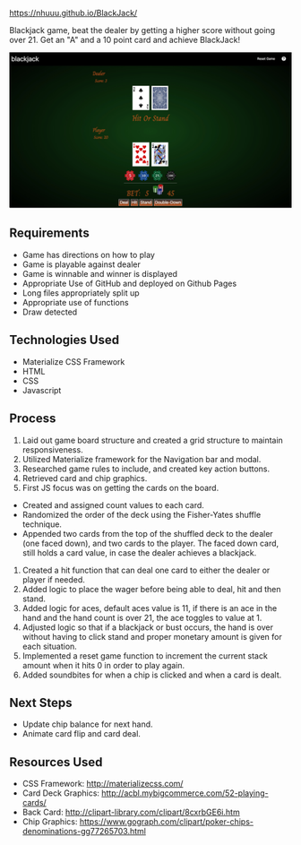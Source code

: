 https://nhuuu.github.io/BlackJack/

Blackjack game, beat the dealer by getting a higher score without going over 21. Get an "A" and a 10 point card and achieve BlackJack!

![](./otherImgs/blackjackgame.jpeg)

## Requirements
* Game has directions on how to play
* Game is playable against dealer
* Game is winnable and winner is displayed
* Appropriate Use of GitHub and deployed on Github Pages
* Long files appropriately split up
* Appropriate use of functions
* Draw detected

## Technologies Used
* Materialize CSS Framework
* HTML
* CSS
* Javascript

## Process
1. Laid out game board structure and created a grid structure to maintain responsiveness.
1. Utilized Materialize framework for the Navigation bar and modal. 
1. Researched game rules to include, and created key action buttons. 
1. Retrieved card and chip graphics. 
1. First JS focus was on getting the cards on the board.
* Created and assigned count values to each card.
* Randomized the order of the deck using the Fisher-Yates shuffle technique.
* Appended two cards from the top of the shuffled deck to the dealer (one faced down), and two cards to the player. The faced down card, still holds a card value, in case the dealer achieves a blackjack.
1. Created a hit function that can deal one card to either the dealer or player if needed.
1. Added logic to place the wager before being able to deal, hit and then stand. 
1. Added logic for aces, default aces value is 11, if there is an ace in the hand and the hand count is over 21, the ace toggles to value at 1. 
1. Adjusted logic so that if a blackjack or bust occurs, the hand is over without having to click stand and proper monetary amount is given for each situation.
1. Implemented a reset game function to increment the current stack amount when it hits 0 in order to play again. 
1. Added soundbites for when a chip is clicked and when a card is dealt.


## Next Steps
* Update chip balance for next hand. 
* Animate card flip and card deal.

## Resources Used
* CSS Framework: http://materializecss.com/
* Card Deck Graphics: http://acbl.mybigcommerce.com/52-playing-cards/
* Back Card: http://clipart-library.com/clipart/8cxrbGE6i.htm
* Chip Graphics: https://www.gograph.com/clipart/poker-chips-denominations-gg77265703.html




